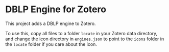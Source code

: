 # DBLP Engine for Zotero

This project adds a DBLP engine to Zotero. 

To use this, copy all files to a folder `locate` in your Zotero data directory, and change the icon directory in `engines.json` to point to the `icons` folder in the `locate` folder if you care about the icon.